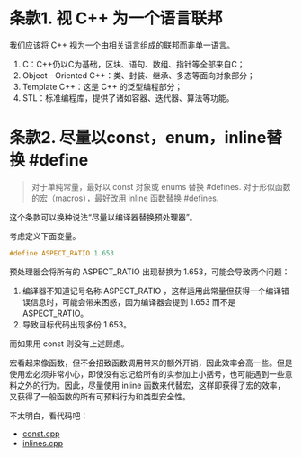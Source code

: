 # 条款1. 视 C++ 为一个语言联邦

我们应该将 C++ 视为一个由相关语言组成的联邦而非单一语言。

1. C：C++仍以C为基础，区块、语句、数组、指针等全部来自C；
2. Object－Oriented C++：类、封装、继承、多态等面向对象部分；
3. Template C++：这是 C++ 的泛型编程部分；
4. STL：标准编程库，提供了诸如容器、迭代器、算法等功能。

# 条款2. 尽量以const，enum，inline替换 #define

> 对于单纯常量，最好以 const 对象或 enums 替换 #defines.
> 对于形似函数的宏（macros），最好改用 inline 函数替换 #defines.

这个条款可以换种说法“尽量以编译器替换预处理器”。

考虑定义下面变量。

```c++
#define ASPECT_RATIO 1.653
```
预处理器会将所有的 ASPECT_RATIO 出现替换为 1.653，可能会导致两个问题：

1. 编译器不知道记号名称 ASPECT\_RATIO ，这样运用此常量但获得一个编译错误信息时，可能会带来困惑，因为编译器会提到 1.653 而不是 ASPECT_RATIO。
2. 导致目标代码出现多份 1.653。

而如果用 const 则没有上述顾虑。

宏看起来像函数，但不会招致函数调用带来的额外开销，因此效率会高一些。但是使用宏必须非常小心，即使没有忘记给所有的实参加上小括号，也可能遇到一些意料之外的行为。因此，尽量使用 inline 函数来代替宏，这样即获得了宏的效率，又获得了一般函数的所有可预料行为和类型安全性。

不太明白，看代码吧：

* [const.cpp](const.cpp)
* [inlines.cpp](inlines.cpp)

